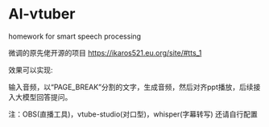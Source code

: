 # AI-vtuber
homework for smart speech processing

微调的原先佬开源的项目 https://ikaros521.eu.org/site/#tts_1

效果可以实现:

输入音频，以“PAGE_BREAK”分割的文字，生成音频，然后对齐ppt播放，后续接入大模型回答提问。

注：OBS(直播工具)，vtube-studio(对口型)，whisper(字幕转写) 还请自行配置
